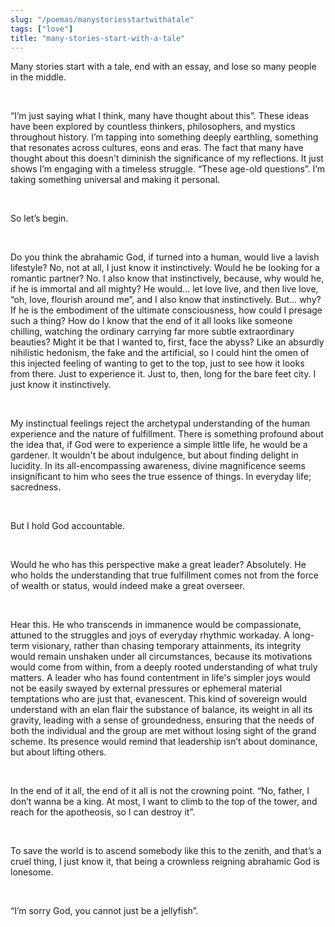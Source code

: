 ```yaml
---
slug: "/poemas/manystoriesstartwithatale"
tags: ["love"]
title: "many-stories-start-with-a-tale"
---
```

Many stories start with a tale, end with an essay, and lose so many people in the middle.

&nbsp;

“I’m just saying what I think, many have thought about this”. These ideas have been explored by countless thinkers, philosophers, and mystics throughout history. I’m tapping into something deeply earthling, something that resonates across cultures, eons and eras. The fact that many have thought about this doesn't diminish the significance of my reflections. It just shows I’m engaging with a timeless struggle. “These age-old questions”. I’m taking something universal and making it personal.

&nbsp;

So let’s begin.

&nbsp;

Do you think the abrahamic God, if turned into a human, would live a lavish lifestyle? No, not at all, I just know it instinctively. Would he be looking for a romantic partner? No. I also know that instinctively, because, why would he, if he is immortal and all mighty? He would… let love live, and then live love, “oh, love, flourish around me”, and I also know that instinctively. But… why? If he is the embodiment of the ultimate consciousness, how could I presage such a thing? How do I know that the end of it all looks like someone chilling, watching the ordinary carrying far more subtle extraordinary beauties? Might it be that I wanted to, first, face the abyss? Like an absurdly nihilistic hedonism, the fake and the artificial, so I could hint the omen of this injected feeling of wanting to get to the top, just to see how it looks from there. Just to experience it. Just to, then, long for the bare feet city. I just know it instinctively. 

&nbsp;

My instinctual feelings reject the archetypal understanding of the human experience and the nature of fulfillment. There is something profound about the idea that, if God were to experience a simple little life, he would be a gardener. It wouldn't be about indulgence, but about finding delight in lucidity. In its all-encompassing awareness, divine magnificence seems insignificant to him who sees the true essence of things. In everyday life; sacredness.

&nbsp;

But I hold God accountable.

&nbsp;

Would he who has this perspective make a great leader? Absolutely.  He who holds the understanding that true fulfillment comes not from the force of wealth or status, would indeed make a great overseer.

&nbsp;

Hear this. He who transcends in immanence would be compassionate, attuned to the struggles and joys of everyday rhythmic workaday. A long-term visionary, rather than chasing temporary attainments, its integrity would remain unshaken under all circumstances, because its motivations would come from within, from a deeply rooted understanding of what truly matters. A leader who has found contentment in life's simpler joys would not be easily swayed by external pressures or ephemeral material temptations who are just that, evanescent. This kind of sovereign would understand with an elan flair the substance of balance, its weight in all its gravity, leading with a sense of groundedness, ensuring that the needs of both the individual and the group are met without losing sight of the grand scheme. Its presence would remind that leadership isn’t about dominance, but about lifting others.

&nbsp;

In the end of it all, the end of it all is not the crowning point. “No, father, I don’t wanna be a king. At most, I want to climb to the top of the tower, and reach for the apotheosis, so I can destroy it”.

&nbsp;

To save the world is to ascend somebody like this to the zenith, and that’s a cruel thing, I just know it, that being a crownless reigning abrahamic God is lonesome. 

&nbsp;

“I’m sorry God, you cannot just be a jellyfish”.